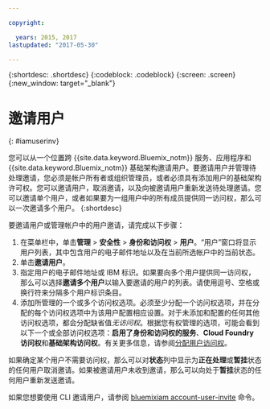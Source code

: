 ```yaml
---

copyright:

  years: 2015, 2017
lastupdated: "2017-05-30"

---
```


{:shortdesc: .shortdesc}
{:codeblock: .codeblock}
{:screen: .screen}
{:new_window: target="_blank"}

# 邀请用户
{: #iamuserinv}

您可以从一个位置跨 {{site.data.keyword.Bluemix_notm}} 服务、应用程序和 {{site.data.keyword.Bluemix_notm}} 基础架构邀请用户。要邀请用户并管理待处理邀请，您必须是帐户所有者或组织管理员，或者必须具有添加用户的基础架构许可权。您可以邀请用户，取消邀请，以及向被邀请用户重新发送待处理邀请。您可以邀请单个用户，或者如果要为一组用户中的所有成员提供同一访问权，那么可以一次邀请多个用户。
{:shortdesc}

要邀请用户或管理帐户中的用户邀请，请完成以下步骤：

1. 在菜单栏中，单击**管理** &gt; **安全性** &gt; **身份和访问权** &gt; **用户**。“用户”窗口将显示用户列表，其中包含用户的电子邮件地址以及在当前所选帐户中的当前状态。 
2. 单击**邀请用户**。 
3. 指定用户的电子邮件地址或 IBM 标识。如果要向多个用户提供同一访问权，那么可以选择**邀请多个用户**以输入要邀请的用户的列表。请使用逗号、空格或换行符来分隔多个用户标识条目。
4. 添加所管理的一个或多个访问权选项。必须至少分配一个访问权选项，并在分配的每个访问权选项中为该用户配置相应设置。对于未添加和配置的任何其他访问权选项，都会分配缺省值*无访问权*。根据您有权管理的选项，可能会看到以下一个或全部访问权选项：**启用了身份和访问权的服务**、**Cloud Foundry 访问权**和**基础架构访问权**。有关更多信息，请参阅[分配用户访问权](/docs/iam/assignaccess.html)。

如果确定某个用户不需要访问权，那么可以对**状态**列中显示为**正在处理**或**暂挂**状态的任何用户取消邀请。如果被邀请用户未收到邀请，那么可以向处于**暂挂**状态的任何用户重新发送邀请。

如果您想要使用 CLI 邀请用户，请参阅 [bluemixiam account-user-invite](https://console.stage1.bluemix.net/docs/cli/reference/bluemix_cli/bx_cli.html#bluemix_iam_account_user_invite) 命令。
